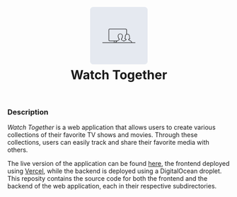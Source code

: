 <h1 align="center">
  <br>
    <img src="./assets/logo/secondary.svg" alt="Watch Together - Secondary Logo" width="130" height="130">
  <br>
  Watch Together
  <br>
  <br>
</h1>

### Description

_Watch Together_ is a web application that allows users to create various
collections of their favorite TV shows and movies. Through these collections,
users can easily track and share their favorite media with others.

The live version of the application can be found
[here](https://watch-together-murex.vercel.app/), the frontend deployed using
[Vercel](https://vercel.com/), while the backend is deployed using a
DigitalOcean droplet. This reposity contains the source code for both the
frontend and the backend of the web application, each in their respective
subdirectories.
